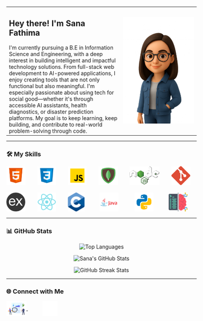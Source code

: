 <table>
  <tr>
    <td width="60%">
      <h2 align="left">Hey there! I'm Sana Fathima</h2>
      I'm currently pursuing a B.E in Information Science and Engineering, with a deep interest in building intelligent and impactful technology solutions. 
      From full-stack web development to AI-powered applications, I enjoy creating tools that are not only functional but also meaningful. 
      I'm especially passionate about using tech for social good—whether it's through accessible AI assistants, health diagnostics, or disaster prediction platforms. 
      My goal is to keep learning, keep building, and contribute to real-world problem-solving through code.
    </td>
    <td>
      <img src="character.png" width="200" alt="Character Image" />
    </td>
  </tr>
</table>

---

### 🛠️ My Skills

<p align="left">
  <img src="html.svg" alt="HTML" height="50" />&nbsp;&nbsp;&nbsp;&nbsp;&nbsp;&nbsp;&nbsp;
  <img src="css.svg" alt="CSS" height="50" />&nbsp;&nbsp;&nbsp;&nbsp;&nbsp;&nbsp;&nbsp;
  <img src="javascript.svg" alt="JavaScript" height="50" />&nbsp;&nbsp;&nbsp;&nbsp;&nbsp;&nbsp;&nbsp;
  <img src="mongodb.svg" alt="MongoDB" height="50" />&nbsp;&nbsp;&nbsp;&nbsp;&nbsp;&nbsp;&nbsp;
  <img src="nodejs.png" alt="Node.js" height="50" />&nbsp;&nbsp;&nbsp;&nbsp;&nbsp;&nbsp;&nbsp;
  <img src="git.png" alt="Git" height="50" />&nbsp;&nbsp;&nbsp;&nbsp;&nbsp;&nbsp;&nbsp;
</br>
  <img src="expjs.png" alt="Express.js" height="50" />&nbsp;&nbsp;&nbsp;&nbsp;&nbsp;&nbsp;&nbsp;
  <img src="react-js.svg" alt="React" height="50" />&nbsp;&nbsp;&nbsp;&nbsp;&nbsp;&nbsp;&nbsp;
  <img src="c.png" alt="C" height="50" />&nbsp;&nbsp;&nbsp;&nbsp;&nbsp;&nbsp;&nbsp;&nbsp;&nbsp;
  <img src="java.png" alt="Java" height="50" />&nbsp;&nbsp;&nbsp;&nbsp;&nbsp;&nbsp;&nbsp;&nbsp;&nbsp;&nbsp;
  <img src="python.svg" alt="Python" height="50" />&nbsp;&nbsp;&nbsp;&nbsp;&nbsp;&nbsp;&nbsp;&nbsp;&nbsp;
  <img src="ml.png" alt="Machine Learning" height="50" />
</p>

---

### 📊 GitHub Stats

<p align="center">
  <img src="https://github-readme-stats.vercel.app/api/top-langs/?username=sanafathima-00&layout=compact&theme=tokyonight" alt="Top Languages" />
</p>
<p align="center">
  <img src="https://github-readme-stats.vercel.app/api?username=sanafathima-00&show_icons=true&theme=tokyonight" alt="Sana's GitHub Stats" />
</p>
<p align="center">
  <img src="https://github-readme-streak-stats.herokuapp.com/?user=sanafathima-00&theme=tokyonight" alt="GitHub Streak Stats" />
</p>

---

### 🌐 Connect with Me

<p align="left">
  <a href="https://sanafathima.netlify.app/" target="_blank">
    <img src="portfolio.svg" alt="Portfolio" height="40" style="vertical-align: middle;" />
  </a>
&nbsp;&nbsp;&nbsp;&nbsp;&nbsp;&nbsp;&nbsp;&nbsp;&nbsp;
  <a href="https://www.linkedin.com/in/sana-fathima-2156792a9" target="_blank">
    <img src="linkedin.svg" alt="LinkedIn" height="40" style="vertical-align: middle;" />
  </a>
</p>

